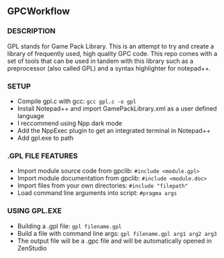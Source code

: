 ## GPCWorkflow



### DESCRIPTION

GPL stands for Game Pack Library. This is an attempt to try and create a library of frequently used, high quality GPC code. This repo comes
with a set of tools that can be used in tandem with this library such as a preprocessor (also called GPL) and a syntax highlighter for notepad++.



### SETUP

- Compile gpl.c with gcc:   `gcc gpl.c -o gpl`
- Install Notepad++ and import GamePackLibrary.xml as a user defined language
- I reccommend using Npp dark mode
- Add the NppExec plugin to get an integrated terminal in Notepad++
- Add gpl.exe to path



### .GPL FILE FEATURES

- Import module source code from gpclib:		`#include <module.gpl>`
- Import module documentation from gpclib:		`#include <module.doc>`
- Import files from your own directories: 		`#include "filepath"`
- Load command line arguments into script:		`#pragma args`



### USING GPL.EXE

- Building a .gpl file:						`gpl filename.gpl`
- Build a file with command line args:		`gpl filename.gpl arg1 arg2 arg3`
- The output file will be a .gpc file and will be automatically opened in ZenStudio
